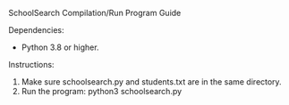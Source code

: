 SchoolSearch Compilation/Run Program Guide

Dependencies:
- Python 3.8 or higher.

Instructions:
1. Make sure schoolsearch.py and students.txt are in the same directory.
2. Run the program:
   python3 schoolsearch.py